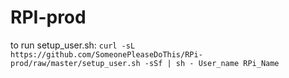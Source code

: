 # RPI-prod

to run setup_user.sh:
`curl -sL https://github.com/SomeonePleaseDoThis/RPi-prod/raw/master/setup_user.sh -sSf | sh - User_name RPi_Name`
